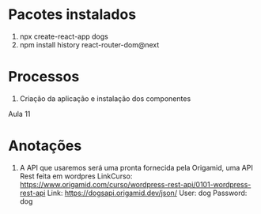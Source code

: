 # Pacotes instalados

1. npx create-react-app dogs
2. npm install history react-router-dom@next

# Processos

1. Criação da aplicação e instalação dos componentes

Aula 11

# Anotações

1.  A API que usaremos será uma pronta fornecida pela Origamid, uma API Rest feita em wordpres
    LinkCurso: https://www.origamid.com/curso/wordpress-rest-api/0101-wordpress-rest-api
    Link: https://dogsapi.origamid.dev/json/
    User: dog
    Password: dog
